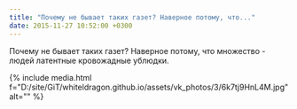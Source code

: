 ```yaml
---
title: "Почему не бывает таких газет? Наверное потому, что..."
date: 2015-11-27 10:52:00 +0300
---
```


Почему не бывает таких газет? Наверное потому, что множество - людей латентные кровожадные ублюдки.

{% include media.html f="D:/site/GiT/whiteldragon.github.io/assets/vk_photos/3/6k7tj9HnL4M.jpg" alt="" %}
